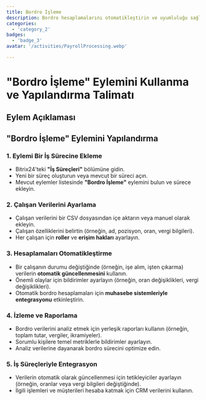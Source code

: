 ```yaml
---
title: Bordro İşleme
description: Bordro hesaplamalarını otomatikleştirin ve uyumluluğu sağlayın.
categories: 
  - 'category_2'
badges: 
  - 'badge_3'
avatar: '/activities/PayrollProcessing.webp'

---
```

# "Bordro İşleme" Eylemini Kullanma ve Yapılandırma Talimatı

## Eylem Açıklaması

## **"Bordro İşleme" Eylemini Yapılandırma**

### 1. Eylemi Bir İş Sürecine Ekleme
- Bitrix24'teki **"İş Süreçleri"** bölümüne gidin.
- Yeni bir süreç oluşturun veya mevcut bir süreci açın.
- Mevcut eylemler listesinde **"Bordro İşleme"** eylemini bulun ve sürece ekleyin.

### 2. Çalışan Verilerini Ayarlama
- Çalışan verilerini bir CSV dosyasından içe aktarın veya manuel olarak ekleyin.
- Çalışan özelliklerini belirtin (örneğin, ad, pozisyon, oran, vergi bilgileri).
- Her çalışan için **roller** ve **erişim hakları** ayarlayın.

### 3. Hesaplamaları Otomatikleştirme
- Bir çalışanın durumu değiştiğinde (örneğin, işe alım, işten çıkarma) verilerin **otomatik güncellenmesini** kullanın.
- Önemli olaylar için bildirimler ayarlayın (örneğin, oran değişiklikleri, vergi değişiklikleri).
- Otomatik bordro hesaplamaları için **muhasebe sistemleriyle entegrasyonu** etkinleştirin.

### 4. İzleme ve Raporlama
- Bordro verilerini analiz etmek için yerleşik raporları kullanın (örneğin, toplam tutar, vergiler, ikramiyeler).
- Sorumlu kişilere temel metriklerle bildirimler ayarlayın.
- Analiz verilerine dayanarak bordro sürecini optimize edin.

### 5. İş Süreçleriyle Entegrasyon
- Verilerin otomatik olarak güncellenmesi için tetikleyiciler ayarlayın (örneğin, oranlar veya vergi bilgileri değiştiğinde).
- İlgili işlemleri ve müşterileri hesaba katmak için CRM verilerini kullanın.